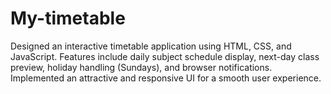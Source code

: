 # My-timetable
Designed an interactive timetable application using HTML, CSS, and JavaScript. Features include daily subject schedule display, next-day class preview, holiday handling (Sundays), and browser notifications. Implemented an attractive and responsive UI for a smooth user experience.
